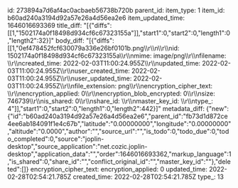 id: 273894a7d6af4ac0acbaeb56738b720b
parent_id: 
item_type: 1
item_id: b60ad240a3194d92a57e26a4d56ea2e6
item_updated_time: 1646016693369
title_diff: "[{\"diffs\":[[1,\"1502174a0f18498d934cf6c67323155a\"]],\"start1\":0,\"start2\":0,\"length1\":0,\"length2\":32}]"
body_diff: "[{\"diffs\":[[1,\"0ef478452fcf630079a336e26bf0101b.png\\\r\\\n\\\r\\\nid: 1502174a0f18498d934cf6c67323155a\\\r\\\nmime: image/png\\\r\\\nfilename: \\\r\\\ncreated_time: 2022-02-03T11:00:24.955Z\\\r\\\nupdated_time: 2022-02-03T11:00:24.955Z\\\r\\\nuser_created_time: 2022-02-03T11:00:24.955Z\\\r\\\nuser_updated_time: 2022-02-03T11:00:24.955Z\\\r\\\nfile_extension: png\\\r\\\nencryption_cipher_text: \\\r\\\nencryption_applied: 0\\\r\\\nencryption_blob_encrypted: 0\\\r\\\nsize: 746739\\\r\\\nis_shared: 0\\\r\\\nshare_id: \\\r\\\nmaster_key_id: \\\r\\\ntype_: 4\"]],\"start1\":0,\"start2\":0,\"length1\":0,\"length2\":442}]"
metadata_diff: {"new":{"id":"b60ad240a3194d92a57e26a4d56ea2e6","parent_id":"fb73d1d872ce4ee6ab184091f1e4c67b","latitude":"0.00000000","longitude":"0.00000000","altitude":"0.0000","author":"","source_url":"","is_todo":0,"todo_due":0,"todo_completed":0,"source":"joplin-desktop","source_application":"net.cozic.joplin-desktop","application_data":"","order":1646016693362,"markup_language":1,"is_shared":0,"share_id":"","conflict_original_id":"","master_key_id":""},"deleted":[]}
encryption_cipher_text: 
encryption_applied: 0
updated_time: 2022-02-28T02:54:21.785Z
created_time: 2022-02-28T02:54:21.785Z
type_: 13